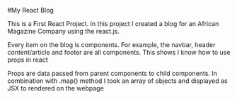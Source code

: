 #My React Blog
<p>This is a First React Project. In this project I created a blog for an African Magazine Company using the react.js.</p>

<p> Every item on the blog is components. For example, the navbar, header content/article and footer are all components. This shows I know how to use props in react</p>

<p>Props are data passed from parent components to child components. In combination with .map() method I took an array of objects and displayed as JSX to rendered on the webpage</p>
